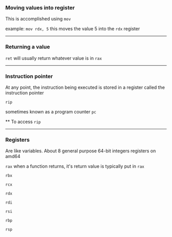 
### Moving values into register

This is accomplished using `mov`

example:
`mov rdx, 5`
this moves the value 5 into the `rdx` register


---

### Returning a value
`ret` will usually return whatever value is in `rax`


---

### Instruction pointer
At any point, the instruction being executed is stored in a register called the instruction pointer

`rip` 

sometimes known as a program counter `pc`

** To access `rip` 

---


### Registers
Are like variables. About 8 general purpose 64-bit integers registers on amd64

`rax`
when a function returns, it's return value is typically put in `rax`

`rbx`

`rcx`

`rdx`

`rdi`

`rsi`

`rbp`

`rsp`

